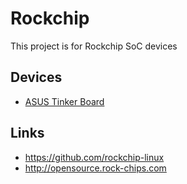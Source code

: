# Rockchip

This project is for Rockchip SoC devices

## Devices

* [ASUS Tinker Board](devices/TinkerBoard)

## Links

* https://github.com/rockchip-linux
* http://opensource.rock-chips.com
